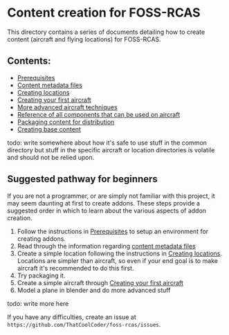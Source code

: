# Content creation for FOSS-RCAS

This directory contains a series of documents detailing how to create content (aircraft and flying locations) for FOSS-RCAS.

## Contents:

- [Prerequisites](CreatingLocations.md)
- [Content metadata files](ContentMetadata.md)
- [Creating locations](CreatingLocations.md)
- [Creating your first aircraft](CreatingFirstAircraft.md)
- [More advanced aircraft techniques](AircraftTechniques.md)
- [Reference of all components that can be used on aircraft](AircraftComponentReference.md)
- [Packaging content for distribution](AddonPackaging.md)
- [Creating base content](CreatingBaseContent.md)

todo: write somewhere about how it's safe to use stuff in the common directory but stuff in the specific aircraft or location directories is volatile and should not be relied upon.

## Suggested pathway for beginners

If you are not a programmer, or are simply not familiar with this project, it may seem daunting at first to create addons. These steps provide a suggested order in which to learn about the various aspects of addon creation.

1. Follow the instructions in [Prerequisites](CreatingLocations.md) to setup an environment for creating addons.
2. Read through the information regarding [content metadata files](ContentMetadata.md)
3. Create a simple location following the instructions in [Creating locations](CreatingLocations.md). Locations are simpler than aircraft, so even if your end goal is to make aircraft it's recommended to do this first.
4. Try packaging it.
5. Create a simple aircraft through [Creating your first aircraft](CreatingFirstAircraft.md)
6. Model a plane in blender and do more advanced stuff

todo: write more here

If you have any difficulties, create an issue at `https://github.com/ThatCoolCoder/foss-rcas/issues`.